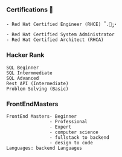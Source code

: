 
###  Certifications 🧾
```
- Red Hat Certified Engineer (RHCE) ˚.🎀༘⋆
- Red Hat Certified System Administrator
- Red Hat Certified Architect (RHCA)
```

### Hacker Rank
```
SQL Beginner
SQL Intermmediate
SQL Advanced 
Rest API (Intermediate)
Problem Solving (Basic)

```
### FrontEndMasters
```
FrontEnd Masters- Beginner
                - Professional 
                - Expert
                - computer science
                - fullstack to backend
                - design to code
Languages: backend Languages
```
